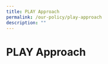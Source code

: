 ```yaml
---
title: PLAY Approach
permalink: /our-policy/play-approach
description: ""
---
```

# **PLAY Approach**